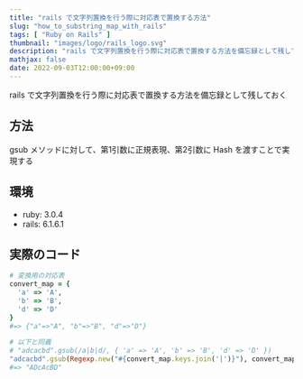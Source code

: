 ```yaml
---
title: "rails で文字列置換を行う際に対応表で置換する方法"
slug: "how_to_substring_map_with_rails"
tags: [ "Ruby on Rails" ]
thumbnail: "images/logo/rails_logo.svg"
description: "rails で文字列置換を行う際に対応表で置換する方法を備忘録として残しておく"
mathjax: false
date: 2022-09-03T12:00:00+09:00
---
```


rails で文字列置換を行う際に対応表で置換する方法を備忘録として残しておく

## 方法

gsub メソッドに対して、第1引数に正規表現、第2引数に Hash を渡すことで実現する

## 環境

* ruby: 3.0.4
* rails: 6.1.6.1

## 実際のコード

```rb
# 変換用の対応表
convert_map = {
  'a' => 'A',
  'b' => 'B',
  'd' => 'D'
}
#=> {"a"=>"A", "b"=>"B", "d"=>"D"}

# 以下と同義
# "adcacbd".gsub(/a|b|d/, { 'a' => 'A', 'b' => 'B', 'd' => 'D' })
"adcacbd".gsub(Regexp.new("#{convert_map.keys.join('|')}"), convert_map)
#=> "ADcAcBD"
```
